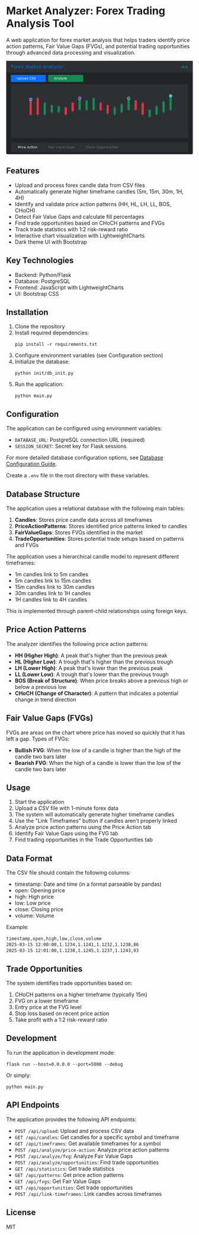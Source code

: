 # Market Analyzer: Forex Trading Analysis Tool

A web application for forex market analysis that helps traders identify price action patterns, Fair Value Gaps (FVGs), and potential trading opportunities through advanced data processing and visualization.

![Market Analyzer](static/img/market_analyzer_screenshot.png)

## Features

- Upload and process forex candle data from CSV files
- Automatically generate higher timeframe candles (5m, 15m, 30m, 1H, 4H)
- Identify and validate price action patterns (HH, HL, LH, LL, BOS, CHoCH)
- Detect Fair Value Gaps and calculate fill percentages
- Find trade opportunities based on CHoCH patterns and FVGs
- Track trade statistics with 1:2 risk-reward ratio
- Interactive chart visualization with LightweightCharts
- Dark theme UI with Bootstrap

## Key Technologies

- Backend: Python/Flask
- Database: PostgreSQL
- Frontend: JavaScript with LightweightCharts
- UI: Bootstrap CSS

## Installation

1. Clone the repository
2. Install required dependencies:
   ```
   pip install -r requirements.txt
   ```
3. Configure environment variables (see Configuration section)
4. Initialize the database:
   ```
   python init/db_init.py
   ```
5. Run the application:
   ```
   python main.py
   ```

## Configuration

The application can be configured using environment variables:

- `DATABASE_URL`: PostgreSQL connection URL (required)
- `SESSION_SECRET`: Secret key for Flask sessions

For more detailed database configuration options, see [Database Configuration Guide](docs/database_config.md).

Create a `.env` file in the root directory with these variables.

## Database Structure

The application uses a relational database with the following main tables:

1. **Candles**: Stores price candle data across all timeframes
2. **PriceActionPatterns**: Stores identified price patterns linked to candles
3. **FairValueGaps**: Stores FVGs identified in the market
4. **TradeOpportunities**: Stores potential trade setups based on patterns and FVGs

The application uses a hierarchical candle model to represent different timeframes:
- 1m candles link to 5m candles
- 5m candles link to 15m candles
- 15m candles link to 30m candles
- 30m candles link to 1H candles
- 1H candles link to 4H candles

This is implemented through parent-child relationships using foreign keys.

## Price Action Patterns

The analyzer identifies the following price action patterns:

- **HH (Higher High)**: A peak that's higher than the previous peak
- **HL (Higher Low)**: A trough that's higher than the previous trough
- **LH (Lower High)**: A peak that's lower than the previous peak
- **LL (Lower Low)**: A trough that's lower than the previous trough
- **BOS (Break of Structure)**: When price breaks above a previous high or below a previous low
- **CHoCH (Change of Character)**: A pattern that indicates a potential change in trend direction

## Fair Value Gaps (FVGs)

FVGs are areas on the chart where price has moved so quickly that it has left a gap. Types of FVGs:

- **Bullish FVG**: When the low of a candle is higher than the high of the candle two bars later
- **Bearish FVG**: When the high of a candle is lower than the low of the candle two bars later

## Usage

1. Start the application
2. Upload a CSV file with 1-minute forex data
3. The system will automatically generate higher timeframe candles
4. Use the "Link Timeframes" button if candles aren't properly linked
5. Analyze price action patterns using the Price Action tab
6. Identify Fair Value Gaps using the FVG tab
7. Find trading opportunities in the Trade Opportunities tab

## Data Format

The CSV file should contain the following columns:
- timestamp: Date and time (in a format parseable by pandas)
- open: Opening price
- high: High price
- low: Low price
- close: Closing price
- volume: Volume

Example:
```
timestamp,open,high,low,close,volume
2025-03-15 12:00:00,1.1234,1.1241,1.1232,1.1238,86
2025-03-15 12:01:00,1.1238,1.1245,1.1237,1.1243,93
```

## Trade Opportunities

The system identifies trade opportunities based on:
1. CHoCH patterns on a higher timeframe (typically 15m)
2. FVG on a lower timeframe
3. Entry price at the FVG level
4. Stop loss based on recent price action
5. Take profit with a 1:2 risk-reward ratio

## Development

To run the application in development mode:
```
flask run --host=0.0.0.0 --port=5000 --debug
```

Or simply:
```
python main.py
```

## API Endpoints

The application provides the following API endpoints:

- `POST /api/upload`: Upload and process CSV data
- `GET /api/candles`: Get candles for a specific symbol and timeframe
- `GET /api/timeframes`: Get available timeframes for a symbol
- `POST /api/analyze/price-action`: Analyze price action patterns
- `POST /api/analyze/fvg`: Analyze Fair Value Gaps
- `POST /api/analyze/opportunities`: Find trade opportunities
- `GET /api/statistics`: Get trade statistics
- `GET /api/patterns`: Get price action patterns
- `GET /api/fvgs`: Get Fair Value Gaps
- `GET /api/opportunities`: Get trade opportunities
- `POST /api/link-timeframes`: Link candles across timeframes

## License

MIT